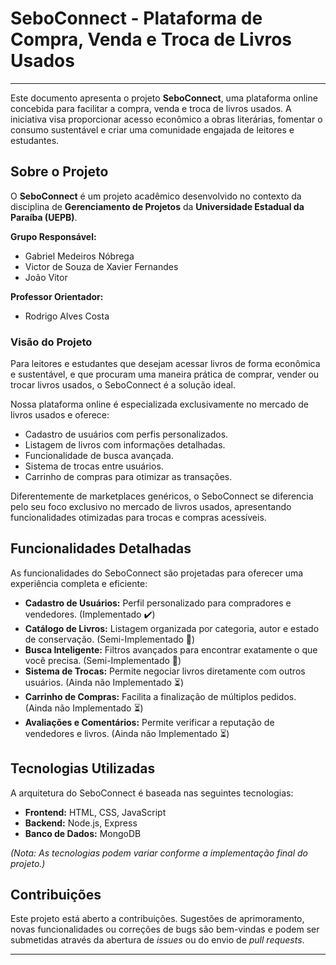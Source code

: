 # SeboConnect - Plataforma de Compra, Venda e Troca de Livros Usados

---

Este documento apresenta o projeto **SeboConnect**, uma plataforma online concebida para facilitar a compra, venda e troca de livros usados. A iniciativa visa proporcionar acesso econômico a obras literárias, fomentar o consumo sustentável e criar uma comunidade engajada de leitores e estudantes.

## Sobre o Projeto

O **SeboConnect** é um projeto acadêmico desenvolvido no contexto da disciplina de **Gerenciamento de Projetos** da **Universidade Estadual da Paraíba (UEPB)**.

**Grupo Responsável:**
* Gabriel Medeiros Nóbrega
* Victor de Souza de Xavier Fernandes
* João Vitor

**Professor Orientador:**
* Rodrigo Alves Costa

### Visão do Projeto

Para leitores e estudantes que desejam acessar livros de forma econômica e sustentável, e que procuram uma maneira prática de comprar, vender ou trocar livros usados, o SeboConnect é a solução ideal.

Nossa plataforma online é especializada exclusivamente no mercado de livros usados e oferece:
* Cadastro de usuários com perfis personalizados.
* Listagem de livros com informações detalhadas.
* Funcionalidade de busca avançada.
* Sistema de trocas entre usuários.
* Carrinho de compras para otimizar as transações.


Diferentemente de marketplaces genéricos, o SeboConnect se diferencia pelo seu foco exclusivo no mercado de livros usados, apresentando funcionalidades otimizadas para trocas e compras acessíveis.

## Funcionalidades Detalhadas

As funcionalidades do SeboConnect são projetadas para oferecer uma experiência completa e eficiente:

* **Cadastro de Usuários:** Perfil personalizado para compradores e vendedores. (Implementado ✔️)
* **Catálogo de Livros:** Listagem organizada por categoria, autor e estado de conservação. (Semi-Implementado 🚧)
* **Busca Inteligente:** Filtros avançados para encontrar exatamente o que você precisa. (Semi-Implementado 🚧)
* **Sistema de Trocas:** Permite negociar livros diretamente com outros usuários. (Ainda não Implementado ⏳)
* **Carrinho de Compras:** Facilita a finalização de múltiplos pedidos. (Ainda não Implementado ⏳)
* **Avaliações e Comentários:** Permite verificar a reputação de vendedores e livros. (Ainda não Implementado ⏳)

## Tecnologias Utilizadas

A arquitetura do SeboConnect é baseada nas seguintes tecnologias:

* **Frontend:** HTML, CSS, JavaScript
* **Backend:** Node.js, Express
* **Banco de Dados:** MongoDB

*(Nota: As tecnologias podem variar conforme a implementação final do projeto.)*

## Contribuições

Este projeto está aberto a contribuições. Sugestões de aprimoramento, novas funcionalidades ou correções de bugs são bem-vindas e podem ser submetidas através da abertura de *issues* ou do envio de *pull requests*.

---